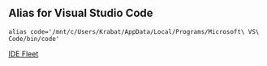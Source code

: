 ## Alias for Visual Studio Code

`alias code='/mnt/c/Users/Krabat/AppData/Local/Programs/Microsoft\ VS\ Code/bin/code'`

[IDE Fleet](https://www.jetbrains.com/fleet/)
